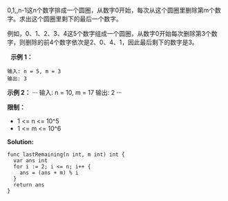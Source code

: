 0,1,,n-1这n个数字排成一个圆圈，从数字0开始，每次从这个圆圈里删除第m个数字。求出这个圆圈里剩下的最后一个数字。

例如，0、1、2、3、4这5个数字组成一个圆圈，从数字0开始每次删除第3个数字，则删除的前4个数字依次是2、0、4、1，因此最后剩下的数字是3。

 
**示例 1：**
```
输入: n = 5, m = 3
输出: 3
```
**示例 2：**
···
输入: n = 10, m = 17
输出: 2
···

**限制：**

- 1 <= n <= 10^5
- 1 <= m <= 10^6

**Solution:**

```golang
func lastRemaining(n int, m int) int {
  var ans int
  for i := 2; i <= n; i++ {
    ans = (ans + m) % i
  }
  return ans
}
```
